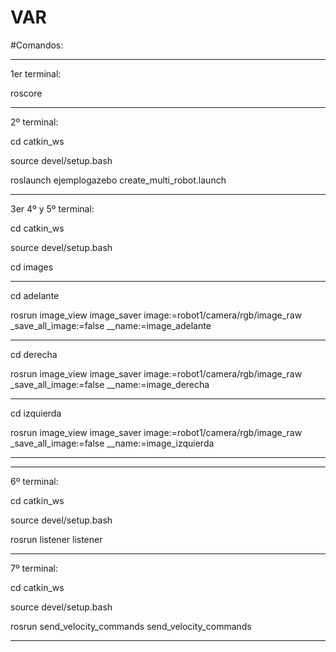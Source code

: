 # VAR


#Comandos:

-----------------------------------------------------------------------------

1er terminal:

roscore


-----------------------------------------------------------------------------

2º terminal:

cd catkin_ws

source devel/setup.bash

roslaunch ejemplogazebo create_multi_robot.launch

-----------------------------------------------------------------------------

3er 4º y 5º terminal:

cd catkin_ws

source devel/setup.bash

cd images

***************

cd adelante

rosrun image_view image_saver image:=robot1/camera/rgb/image_raw _save_all_image:=false __name:=image_adelante

***************

cd derecha

rosrun image_view image_saver image:=robot1/camera/rgb/image_raw _save_all_image:=false __name:=image_derecha

***************

cd izquierda

rosrun image_view image_saver image:=robot1/camera/rgb/image_raw _save_all_image:=false __name:=image_izquierda

***************


-----------------------------------------------------------------------------

6º terminal:

cd catkin_ws

source devel/setup.bash

rosrun listener listener

-----------------------------------------------------------------------------

7º terminal:

cd catkin_ws

source devel/setup.bash

rosrun send_velocity_commands send_velocity_commands

-----------------------------------------------------------------------------
